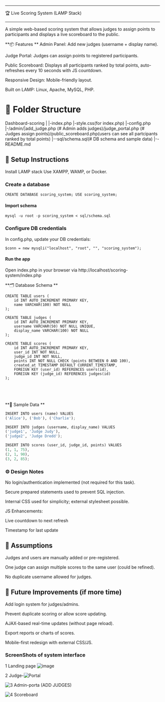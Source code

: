 **** 
 🏆 Live Scoring System (LAMP Stack)
****

A simple web-based scoring system that allows judges to assign points to participants and displays a live scoreboard to the public.

**📦 Features
**
Admin Panel: Add new judges (username + display name).

Judge Portal: Judges can assign points to registered participants.

Public Scoreboard: Displays all participants ranked by total points, auto-refreshes every 10 seconds with JS countdown.

Responsive Design: Mobile-friendly layout.

Built on LAMP: Linux, Apache, MySQL, PHP.

# 📁 Folder Structure
 Dashboard-scoring
|
|-index.php
|-style.css(for index.php)
|-config.php
|-/admin/|add_judge.php  (# Admin adds judges)/judge_portal.php (# Judges assign points)/public_scoreboard.php(users can see all partcipants ranked by total points)
|--sql/schema.sql(# DB schema and sample data)
|--README.md

## 🚀 Setup Instructions
Install LAMP stack
Use XAMPP, WAMP, or Docker.

### Create a database

`CREATE DATABASE scoring_system;
USE scoring_system;
`
#### Import schema
`mysql -u root -p scoring_system < sql/schema.sql
`
### Configure DB credentials

In config.php, update your DB credentials:

` $conn = new mysqli("localhost", "root", "", "scoring_system");
`
#### Run the app
Open index.php in your browser via http://localhost/scoring-system/index.php

**🗂️ Database Schema
**
```~~~~
CREATE TABLE users (
    id INT AUTO_INCREMENT PRIMARY KEY,
    name VARCHAR(100) NOT NULL
);

CREATE TABLE judges (
    id INT AUTO_INCREMENT PRIMARY KEY,
    username VARCHAR(50) NOT NULL UNIQUE,
    display_name VARCHAR(100) NOT NULL
);

CREATE TABLE scores (
    id INT AUTO_INCREMENT PRIMARY KEY,
    user_id INT NOT NULL,
    judge_id INT NOT NULL,
    points INT NOT NULL CHECK (points BETWEEN 0 AND 100),
    created_at TIMESTAMP DEFAULT CURRENT_TIMESTAMP,
    FOREIGN KEY (user_id) REFERENCES users(id),
    FOREIGN KEY (judge_id) REFERENCES judges(id)
);





```
**🧪 Sample Data
**
```python
INSERT INTO users (name) VALUES
('Alice'), ('Bob'), ('Charlie');

INSERT INTO judges (username, display_name) VALUES
('judge1', 'Judge Judy'),
('judge2', 'Judge Dredd');

INSERT INTO scores (user_id, judge_id, points) VALUES
(1, 1, 75),
(2, 1, 90),
(3, 2, 85);

```


### ⚙️ Design Notes
No login/authentication implemented (not required for this task).

Secure prepared statements used to prevent SQL injection.

Internal CSS used for simplicity; external stylesheet possible.

JS Enhancements:

Live countdown to next refresh

Timestamp for last update

## 📝 Assumptions
Judges and users are manually added or pre-registered.

One judge can assign multiple scores to the same user (could be refined).

No duplicate username allowed for judges.

## 🌟 Future Improvements (if more time)
Add login system for judges/admins.

Prevent duplicate scoring or allow score updating.

AJAX-based real-time updates (without page reload).

Export reports or charts of scores.

Mobile-first redesign with external CSS/JS.

 




### ScreenShots of system interface

1 Landing page ![image](https://res.cloudinary.com/dwz971dvw/image/upload/v1748169683/landing_image_lwbkt9.jpg)

2 Judge-![Portal](https://res.cloudinary.com/dwz971dvw/image/upload/v1748169830/judges_aicvz1.jpg)

![3 Admin-porta (ADD JUDGES)
](![https://](https://res.cloudinary.com/dwz971dvw/image/upload/v1748169755/admin-judge_aqjbab.jpg))

![4 Scoreboard
](![https://](https://res.cloudinary.com/dwz971dvw/image/upload/v1748169723/scoreboard_u16vk5.jpg))